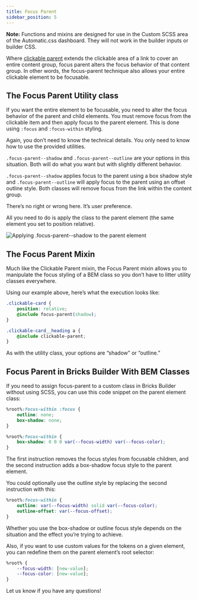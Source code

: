 ```yaml
---
title: Focus Parent
sidebar_position: 5
---
```


**Note:** Functions and mixins are designed for use in the Custom SCSS area of the Automatic.css dashboard. They will not work in the builder inputs or builder CSS.

Where [clickable parent](https://automaticcss.com/docs/clickable-parent/) extends the clickable area of a link to cover an entire content group, focus parent alters the focus behavior of that content group. In other words, the focus-parent technique also allows your entire clickable element to be focusable.

## The Focus Parent Utility class

If you want the entire element to be focusable, you need to alter the focus behavior of the parent and child elements. You must remove focus from the clickable item and then apply focus to the parent element. This is done using `:focus` and `:focus-within` styling.

Again, you don’t need to know the technical details. You only need to know how to use the provided utilities.

`.focus-parent--shadow` and `.focus-parent--outline` are your options in this situation. Both will do what you want but with slightly different behavior.

`.focus-parent--shadow` applies focus to the parent using a box shadow style and `.focus-parent--outline` will apply focus to the parent using an offset outline style. Both classes will remove focus from the link within the content group.

There’s no right or wrong here. It’s user preference.

All you need to do is apply the class to the parent element (the same element you set to position relative).

![Applying .focus-parent--shadow to the parent element](https://automaticcss.com/wp-content/uploads/CleanShot-2023-08-13-at-22.51.25@2x-1024x715.jpg)

## The Focus Parent Mixin

Much like the Clickable Parent mixin, the Focus Parent mixin allows you to manipulate the focus styling of a BEM class so you don’t have to litter utility classes everywhere.

Using our example above, here’s what the execution looks like:

```CSS
.clickable-card {
    position: relative;
    @include focus-parent(shadow);
}

.clickable-card__heading a {
    @include clickable-parent;
}
```

As with the utility class, your options are “shadow” or “outline.”

## Focus Parent in Bricks Builder With BEM Classes

If you need to assign focus-parent to a custom class in Bricks Builder without using SCSS, you can use this code snippet on the parent element class:

```CSS
%root%:focus-within :focus {
    outline: none;
    box-shadow: none;
}

%root%:focus-within {
    box-shadow: 0 0 0 var(--focus-width) var(--focus-color);
}
```

The first instruction removes the focus styles from focusable children, and the second instruction adds a box-shadow focus style to the parent element.

You could optionally use the outline style by replacing the second instruction with this:

```CSS
%root%:focus-within {
    outline: var(--focus-width) solid var(--focus-color);
    outline-offset: var(--focus-offset);
}
```

Whether you use the box-shadow or outline focus style depends on the situation and the effect you’re trying to achieve.

Also, if you want to use custom values for the tokens on a given element, you can redefine them on the parent element’s root selector:

```CSS
%root% {
    --focus-width: [new-value];
    --focus-color: [new-value];
}
```

Let us know if you have any questions!
